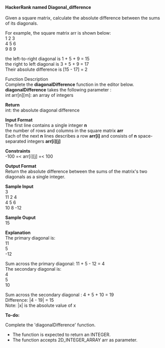 **HackerRank named Diagonal_difference**<br/><br/>
Given a square matrix, calculate the absolute difference between the sums of its diagonals.<br/>

For example, the square matrix arr is shown below:<br/>
1 2 3<br/>
4 5 6<br/>
9 8 9 <br/>

the left-to-right diagonal is 1 + 5 + 9 = 15 <br/>
the right to left diagonal is 3 + 5 + 9 = 17 <br/>
Their absolute difference is [15 - 17] = 2<br/>

Function Description<br/>
Complete the **diagonalDifference** function in the editor below.<br/>
**diagonalDifference** takes the following parameter :<br/>
int arr[n][m]: an array of integers<br/>

**Return**<br/>
int: the absolute diagonal difference<br/>

**Input Format**<br/>
The first line contains a single integer **n** <br/>
the number of rows and columns in the square matrix **arr**<br/>
Each of the next **n** lines describes a row **arr[i]** and consists of **n** space-separated integers **arr[i][j]**

**Constraints**<br/>
-100 =< arr[i][j] =< 100<br/>

**Output Format**<br/>
Return the absolute difference between the sums of the matrix's two diagonals as a single integer.<br/>

**Sample Input**<br/>
3<br/>
11 2   4<br/>
4  5   6<br/>
10 8 -12<br/>

**Sample Ouput**<br/>
15<br/>

**Explanation**<br/>
The primary diagonal is:<br/>
11<br/>
  5<br/>
    -12<br/>

Sum across the primary diagonal: 11 + 5 - 12 =  4 <br/>
The secondary diagonal is: <br/>
     4<br/>
    5<br/>
10<br/>

Sum across the secondary diagonal : 4 + 5 + 10 = 19<br/>
Difference: |4 - 19| = 15<br/>
Note: |x| is the absolute value of x<br/>

**To-do:**<br/>

 Complete the 'diagonalDifference' function.<br/>
 
 * The function is expected to return an INTEGER.<br/>
 * The function accepts 2D_INTEGER_ARRAY arr as parameter.<br/>


